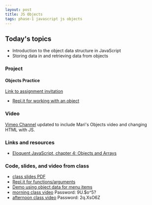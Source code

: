 ```yaml
---
layout: post
title: JS Objects
tags: phase-1 javascript js objects
---
```


## Today's topics

- Introduction to the object data structure in JavaScript
- Storing data in and retrieving data from objects

### Project
#### Objects Practice

[Link to assignment invitation](https://classroom.github.com/a/nGJDvAxF)
- [Repl.it for working with an object](https://repl.it/@RebeccaConley/FearfulOrchidClimate)

### Video
[Vimeo Channel](https://vimeo.com/showcase/m-at-m) updated to include Mari's Objects video and changing HTML with JS.

### Links and resources

- [Eloquent JavaScript, chapter 4: Objects and Arrays](https://eloquentjavascript.net/04_data.html)


### Code, slides, and video from class

- [class slides PDF](/slide-decks/js-objects.pdf)
- [Repl.it for functions/arguments](https://repl.it/repls/TemporalAjarRar)
- [Demo using object data for menu items](https://github.com/momentum-team-1/examples/tree/master/using-object-data)
- [morning class video](https://us02web.zoom.us/rec/share/95NpIK_zyzNJQonRyF__c_YNFZTMT6a8gyQZ-vMImkiqo8_j5nE8x3c5YkpYaEpn )   Password: 9U.$o^5? 
- [afternoon class video](https://us02web.zoom.us/rec/share/3NN0BqrCqHlOH4HDtF7mSp94LraiT6a8h3Me_vpZnUlyq3Yq1834F70dU0BgEvJG) Password: 2q.XsO6Z 
